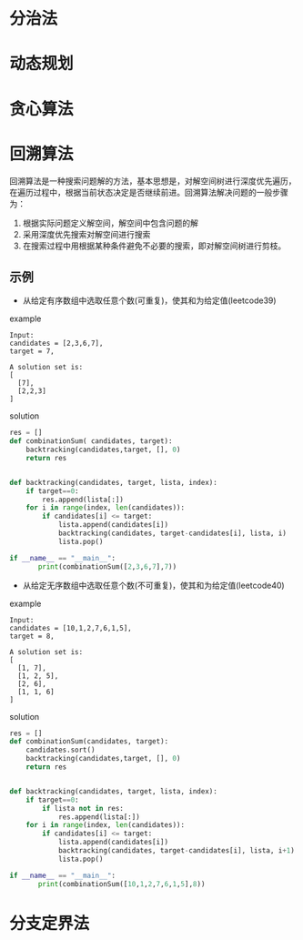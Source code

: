 # 分治法



# 动态规划



# 贪心算法



# 回溯算法

回溯算法是一种搜索问题解的方法，基本思想是，对解空间树进行深度优先遍历，在遍历过程中，根据当前状态决定是否继续前进。回溯算法解决问题的一般步骤为：

1. 根据实际问题定义解空间，解空间中包含问题的解
2. 采用深度优先搜索对解空间进行搜索
3. 在搜索过程中用根据某种条件避免不必要的搜索，即对解空间树进行剪枝。

## 示例

- 从给定有序数组中选取任意个数(可重复)，使其和为给定值(leetcode39)

example

```
Input: 
candidates = [2,3,6,7], 
target = 7,

A solution set is:
[
  [7],
  [2,2,3]
]
```

solution

```python
res = []
def combinationSum( candidates, target):
    backtracking(candidates,target, [], 0)
    return res


def backtracking(candidates, target, lista, index):
    if target==0:
        res.append(lista[:])
    for i in range(index, len(candidates)):
        if candidates[i] <= target:
            lista.append(candidates[i])
            backtracking(candidates, target-candidates[i], lista, i)
            lista.pop()

if __name__ == "__main__":
       print(combinationSum([2,3,6,7],7))
```

- 从给定无序数组中选取任意个数(不可重复)，使其和为给定值(leetcode40)

example

```
Input: 
candidates = [10,1,2,7,6,1,5], 
target = 8,

A solution set is:
[
  [1, 7],
  [1, 2, 5],
  [2, 6],
  [1, 1, 6]
]
```

solution

```python
res = []
def combinationSum(candidates, target):
    candidates.sort()
    backtracking(candidates,target, [], 0)
    return res


def backtracking(candidates, target, lista, index):
    if target==0:
        if lista not in res:
        	res.append(lista[:])
    for i in range(index, len(candidates)):
        if candidates[i] <= target:
            lista.append(candidates[i])
            backtracking(candidates, target-candidates[i], lista, i+1)
            lista.pop()

if __name__ == "__main__":
       print(combinationSum([10,1,2,7,6,1,5],8))
```

# 分支定界法

